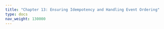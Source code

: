```yaml
---
title: "Chapter 13: Ensuring Idempotency and Handling Event Ordering"
type: docs
nav_weight: 130000
---
```

